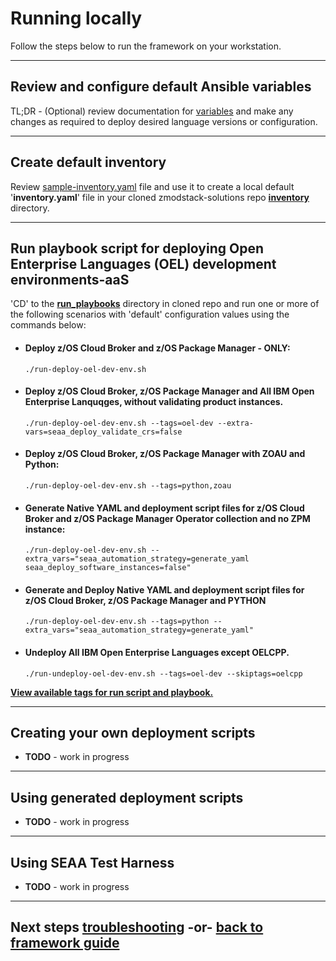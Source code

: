 # Running locally
Follow the steps below to run the framework on your workstation.

---
## Review and configure default Ansible variables
TL;DR - (Optional) review documentation for [variables](/ibm/seaa/ansible/variables/README.md) and make any changes as required to deploy desired language versions or configuration.

---
## Create default inventory
Review [sample-inventory.yaml](/ibm/seaa/ansible/playbooks/inventory/sample-inventory.yaml) file and use it to create a local default '**inventory.yaml**' file in your cloned zmodstack-solutions repo **[inventory](/ibm/seaa/ansible/playbooks/inventory)** directory.
<!--
# Ansible Inventory Notes
- simple-inventory.yaml - ansible inventory file for deploying/undeploying z cloud and modernization stack components across ocp clusters, zos endpoints and ocp projects. Edit this file and rename per usecase/scenarios.

- sample-inventory.yaml - ansible inventory file for deploying/undeploying z cloud and modernization stack components across ocp clusters, zos endpoints and ocp projects. Edit this file and rename per usecase/scenarios.

- All Group - "**all**" inventory default variables for inventory these values will apply to all group variables in inventory unless overrode by the specific group/host
- OCP Hosts Group - "**ocphosts**" grouped variables for Openshift clusters
- z/OS Endpoints Group - "**zosendpoints**" grouped variables for z/OS endpoints

-->
---
## Run playbook script for deploying Open Enterprise Languages (OEL) development environments-aaS
'CD' to the **[run_playbooks](scripts/run_playbooks)** directory in cloned repo and run one or more of the following scenarios with 'default' configuration values using the commands below:

  - #### Deploy **z/OS Cloud Broker** and **z/OS Package Manager** - ONLY:<br>
    ```
    ./run-deploy-oel-dev-env.sh
    ```
  - #### Deploy **z/OS Cloud Broker**, **z/OS Package Manager** and **All IBM Open Enterprise Lanquqges, without validating product instances**.<br>
    ```
    ./run-deploy-oel-dev-env.sh --tags=oel-dev --extra-vars=seaa_deploy_validate_crs=false
    ```
 - #### Deploy **z/OS Cloud Broker**, **z/OS Package Manager** with **ZOAU** and **Python**:<br>
    ```
    ./run-deploy-oel-dev-env.sh --tags=python,zoau
    ```
 - #### Generate Native YAML and deployment script files for **z/OS Cloud Broker** and **z/OS Package Manager** Operator collection and no ZPM instance:<br>
    ```
    ./run-deploy-oel-dev-env.sh --extra_vars="seaa_automation_strategy=generate_yaml seaa_deploy_software_instances=false"   
    ```
 - #### Generate and Deploy Native YAML and deployment script files for **z/OS Cloud Broker**, **z/OS Package Manager** and **PYTHON**
    ```
    ./run-deploy-oel-dev-env.sh --tags=python --extra_vars="seaa_automation_strategy=generate_yaml"   
    ```
 
 - #### Undeploy **All IBM Open Enterprise Languages** except OELCPP.<br>
    ```
    ./run-undeploy-oel-dev-env.sh --tags=oel-dev --skiptags=oelcpp
    ```

**[View available tags for run script and playbook.](/docs/guide/seaa-tags.md)**    

---
## Creating your own deployment scripts
  - **TODO** - work in progress 

---  
## Using generated deployment scripts
  - **TODO** - work in progress 

---
## Using SEAA Test Harness
 - **TODO** - work in progress 

---    
## Next steps [troubleshooting](/docs/guide/troubleshooting.md) -or- [back to framework guide](/docs/guide/README.md)
